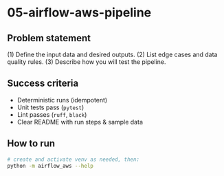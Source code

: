 # 05-airflow-aws-pipeline

## Problem statement
(1) Define the input data and desired outputs.
(2) List edge cases and data quality rules.
(3) Describe how you will test the pipeline.

## Success criteria
- Deterministic runs (idempotent)
- Unit tests pass (`pytest`)
- Lint passes (`ruff`, `black`)
- Clear README with run steps & sample data

## How to run
```bash
# create and activate venv as needed, then:
python -m airflow_aws --help
```
